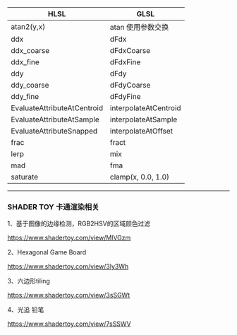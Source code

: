 | HLSL                        | GLSL                  |
| --------------------------- | --------------------- |
| atan2(y,x)                  | atan 使用参数交换     |
| ddx                         | dFdx                  |
| ddx_coarse                  | dFdxCoarse            |
| ddx_fine                    | dFdxFine              |
| ddy                         | dFdy                  |
| ddy_coarse                  | dFdyCoarse            |
| ddy_fine                    | dFdyFine              |
| EvaluateAttributeAtCentroid | interpolateAtCentroid |
| EvaluateAttributeAtSample   | interpolateAtSample   |
| EvaluateAttributeSnapped    | interpolateAtOffset   |
| frac                        | fract                 |
| lerp                        | mix                   |
| mad                         | fma                   |
| saturate                    | clamp(x, 0.0, 1.0)    |

------

### SHADER TOY  卡通渲染相关

1、基于图像的边缘检测，RGB2HSV的区域颜色过滤

https://www.shadertoy.com/view/MlVGzm

2、Hexagonal Game Board

https://www.shadertoy.com/view/3ly3Wh

3、六边形tiling

https://www.shadertoy.com/view/3sSGWt

4、光追 铅笔

https://www.shadertoy.com/view/7sSSWV

